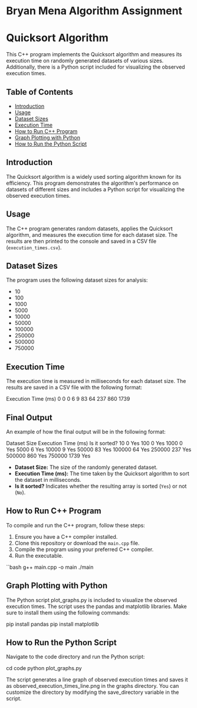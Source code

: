 # Bryan Mena Algorithm Assignment
 
# Quicksort Algorithm

This C++ program implements the Quicksort algorithm and measures its execution time on randomly generated datasets of various sizes. Additionally, there is a Python script included for visualizing the observed execution times.

## Table of Contents

- [Introduction](#introduction)
- [Usage](#usage)
- [Dataset Sizes](#dataset-sizes)
- [Execution Time](#execution-time)
- [How to Run C++ Program](#how-to-run-c-program)
- [Graph Plotting with Python](#graph-plotting-with-python)
- [How to Run the Python Script](#how-to-run-the-python-script)

## Introduction

The Quicksort algorithm is a widely used sorting algorithm known for its efficiency. This program demonstrates the algorithm's performance on datasets of different sizes and includes a Python script for visualizing the observed execution times.

## Usage

The C++ program generates random datasets, applies the Quicksort algorithm, and measures the execution time for each dataset size. The results are then printed to the console and saved in a CSV file (`execution_times.csv`).

## Dataset Sizes

The program uses the following dataset sizes for analysis:

- 10
- 100
- 1000
- 5000
- 10000
- 50000
- 100000
- 250000
- 500000
- 750000

## Execution Time

The execution time is measured in milliseconds for each dataset size. The results are saved in a CSV file with the following format:

Execution Time (ms)
0
0
0
6
9
83
64
237
860
1739

## Final Output

An example of how the final output will be in the following format:

Dataset Size    Execution Time (ms)     Is it sorted?
10              0                       Yes
100             0                       Yes
1000            0                       Yes
5000            6                       Yes
10000           9                       Yes
50000           83                      Yes
100000          64                      Yes
250000          237                     Yes
500000          860                     Yes
750000          1739                    Yes

- **Dataset Size:** The size of the randomly generated dataset.
- **Execution Time (ms):** The time taken by the Quicksort algorithm to sort the dataset in milliseconds.
- **Is it sorted?** Indicates whether the resulting array is sorted (`Yes`) or not (`No`).

## How to Run C++ Program

To compile and run the C++ program, follow these steps:

1. Ensure you have a C++ compiler installed.
2. Clone this repository or download the `main.cpp` file.
3. Compile the program using your preferred C++ compiler.
4. Run the executable.

``bash
g++ main.cpp -o main
./main

## Graph Plotting with Python

The Python script plot_graphs.py is included to visualize the observed execution times. The script uses the pandas and matplotlib libraries. Make sure to install them using the following commands:

pip install pandas
pip install matplotlib

## How to Run the Python Script

Navigate to the code directory and run the Python script:

cd code
python plot_graphs.py

The script generates a line graph of observed execution times and saves it as observed_execution_times_line.png in the graphs directory. You can customize the directory by modifying the save_directory variable in the script.

